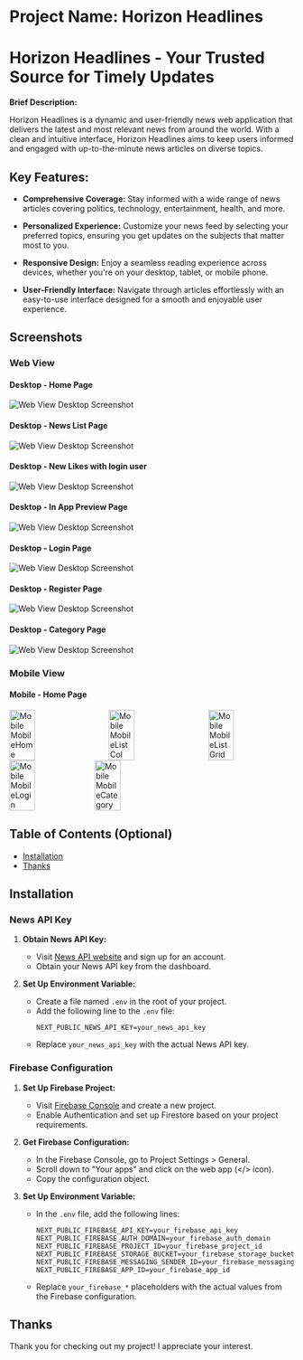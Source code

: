 # Project Name: Horizon Headlines

# Horizon Headlines - Your Trusted Source for Timely Updates

**Brief Description:**

Horizon Headlines is a dynamic and user-friendly news web application that delivers the latest and most relevant news from around the world. With a clean and intuitive interface, Horizon Headlines aims to keep users informed and engaged with up-to-the-minute news articles on diverse topics.

## Key Features:

- **Comprehensive Coverage:** Stay informed with a wide range of news articles covering politics, technology, entertainment, health, and more.

- **Personalized Experience:** Customize your news feed by selecting your preferred topics, ensuring you get updates on the subjects that matter most to you.

- **Responsive Design:** Enjoy a seamless reading experience across devices, whether you're on your desktop, tablet, or mobile phone.

- **User-Friendly Interface:** Navigate through articles effortlessly with an easy-to-use interface designed for a smooth and enjoyable user experience.

## Screenshots

### Web View

#### Desktop - Home Page

![Web View Desktop Screenshot](src/images/WebHome.webp)

#### Desktop - News List Page

![Web View Desktop Screenshot](src/images/WebList.webp)

#### Desktop - New Likes with login user

![Web View Desktop Screenshot](src/images/WebListLike.webp)

#### Desktop - In App Preview Page

![Web View Desktop Screenshot](src/images/WebInApp.webp)

#### Desktop - Login Page

![Web View Desktop Screenshot](src/images/WebLogin.webp)

#### Desktop - Register Page

![Web View Desktop Screenshot](src/images/WebRegister.webp)

#### Desktop - Category Page

![Web View Desktop Screenshot](src/images/WebCategory.webp)

### Mobile View

#### Mobile - Home Page

<div style="display: flex; justify-content: space-between;">
  <img src="src/images/MobileHome.webp" alt="Mobile MobileHome" width="30%" />
  <img src="src/images/MobileListCol.webp" alt="Mobile MobileListCol" width="30%" />
  <img src="src/images/MobileListGrid.webp" alt="Mobile MobileListGrid" width="30%" />
</div>

<div style="display: flex;">
  <img src="src/images/MobileLogin.webp" alt="Mobile MobileLogin" width="30%" />
  <img src="src/images/MobileCategory.webp" alt="Mobile MobileCategory" width="30%" />
</div>

## Table of Contents (Optional)

- [Installation](#installation)
- [Thanks](#Thanks)

## Installation

### News API Key

1. **Obtain News API Key:**

   - Visit [News API website](https://newsapi.org/) and sign up for an account.
   - Obtain your News API key from the dashboard.

2. **Set Up Environment Variable:**
   - Create a file named `.env` in the root of your project.
   - Add the following line to the `.env` file:
     ```env
     NEXT_PUBLIC_NEWS_API_KEY=your_news_api_key
     ```
   - Replace `your_news_api_key` with the actual News API key.

### Firebase Configuration

1. **Set Up Firebase Project:**

   - Visit [Firebase Console](https://console.firebase.google.com/) and create a new project.
   - Enable Authentication and set up Firestore based on your project requirements.

2. **Get Firebase Configuration:**

   - In the Firebase Console, go to Project Settings > General.
   - Scroll down to "Your apps" and click on the web app (</> icon).
   - Copy the configuration object.

3. **Set Up Environment Variable:**
   - In the `.env` file, add the following lines:
     ```env
     NEXT_PUBLIC_FIREBASE_API_KEY=your_firebase_api_key
     NEXT_PUBLIC_FIREBASE_AUTH_DOMAIN=your_firebase_auth_domain
     NEXT_PUBLIC_FIREBASE_PROJECT_ID=your_firebase_project_id
     NEXT_PUBLIC_FIREBASE_STORAGE_BUCKET=your_firebase_storage_bucket
     NEXT_PUBLIC_FIREBASE_MESSAGING_SENDER_ID=your_firebase_messaging_sender_id
     NEXT_PUBLIC_FIREBASE_APP_ID=your_firebase_app_id
     ```
   - Replace `your_firebase_*` placeholders with the actual values from the Firebase configuration.

## Thanks

Thank you for checking out my project! I appreciate your interest.
